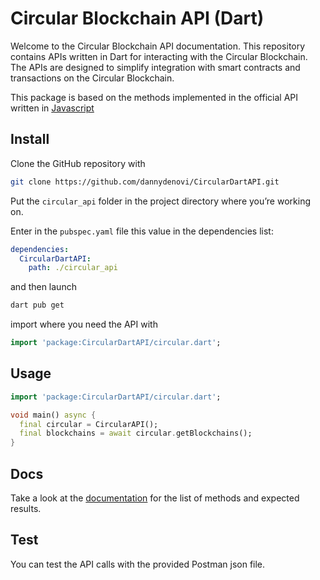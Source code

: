 # Circular Blockchain API (Dart)
Welcome to the Circular Blockchain API documentation. This repository contains APIs written in Dart for interacting with the Circular Blockchain. The APIs are designed to simplify integration with smart contracts and transactions on the Circular Blockchain.

This package is based on the methods implemented in the official API written in [Javascript](https://circularlabs.io/CircularSDK/CircularJS.js)

## Install

Clone the GitHub repository with

```bash
git clone https://github.com/dannydenovi/CircularDartAPI.git
```

Put the `circular_api` folder in the project directory where you’re working on.

Enter in the `pubspec.yaml` file this value in the dependencies list:

```yaml
dependencies:
  CircularDartAPI:
    path: ./circular_api
```

and then launch

```bash
dart pub get
```

import where you need the API with

```dart
import 'package:CircularDartAPI/circular.dart';
```

## Usage 

```dart
import 'package:CircularDartAPI/circular.dart';

void main() async {
  final circular = CircularAPI();
  final blockchains = await circular.getBlockchains();
}
```

## Docs

Take a look at the [documentation](https://github.com/dannydenovi/CircularDartAPI) for the list of methods and expected results.

## Test

You can test the API calls with the provided Postman json file.

